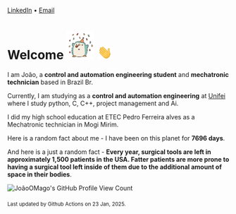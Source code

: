 [LinkedIn](https://www.linkedin.com/in/joão-pedro-gozzoli-b95641301/) &bull;
[Email](joaopedrogozzoli@gmail.com)

# Welcome <img src="happy.gif" height="64px" /> <img src="wave.gif" height="32px" />

I am João, a  **control and automation engineering student** and **mechatronic technician** based in Brazil Br.

Currently, I am studying as a **control and automation engineering** at [Unifei](https://unifei.edu.br) where I study python, C, C++, project management and Ai.

I did my high school education at ETEC Pedro Ferreira alves as a Mechatronic technician in Mogi Mirim.

Here is a random fact about me - I have been on this planet for **7696 days**.

And here is a just a random fact -  **Every year, surgical tools are left in approximately 1,500 patients in the USA. Fatter patients are more prone to having a surgical tool left inside of them due to the additional amount of space in their bodies**.

![JoãoOMago's GitHub Profile View Count](https://komarev.com/ghpvc/?username=JoaoOMago)

<sub>Last updated by Github Actions on 23 Jan, 2025.</sub>
